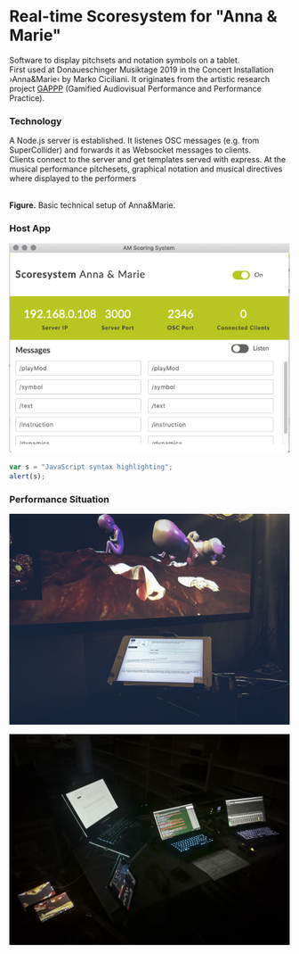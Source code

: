 # Real-time Scoresystem for "Anna & Marie"
Software to display pitchsets and notation symbols on a tablet. <br>
First used at Donaueschinger Musiktage 2019 in the Concert Installation ›Anna&Marie‹ by Marko Ciciliani. It originates from
the artistic research project [GAPPP](http://gappp.net/) (Gamified Audiovisual Performance and Performance Practice).

### Technology
A Node.js server is established. It listenes OSC messages (e.g. from SuperCollider) and forwards it as Websocket messages to clients.<br>
Clients connect to the server and get templates served with express. At the musical performance pitchesets, graphical notation and musical directives where displayed to the performers <br><br>


__Figure.__ Basic technical setup of Anna&Marie.

### Host App
![alt text](https://github.com/asa-nerd/Anna-und-Marie/blob/master/documentation/02%20Screenshots/interface-2.png "Screenshot")

```javascript
var s = "JavaScript syntax highlighting";
alert(s);
```

### Performance Situation
![alt text](https://github.com/asa-nerd/Anna-und-Marie/blob/master/documentation/01%20Live/DE-1.jpg "Screenshot")

![alt text](https://github.com/asa-nerd/Anna-und-Marie/blob/master/documentation/01%20Live/DE-2.jpg "Screenshot")
 
